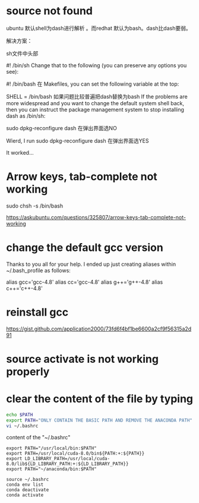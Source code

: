 # source not found
ubuntu 默认shell为dash进行解析 。而redhat 默认为bash。dash比dash要弱。

解决方案：

sh文件中头部

 #! /bin/sh
Change that to the following (you can preserve any options you see):

 #! /bin/bash
在 Makefiles, you can set the following variable at the top:

SHELL = /bin/bash
如果问题比较普遍把dash替换为bash
If the problems are more widespread and you want to change the default system shell back, then you can instruct the package management system to stop installing dash as /bin/sh:

sudo dpkg-reconfigure dash
在弹出界面选NO


Wierd, I run 
sudo dpkg-reconfigure dash
在弹出界面选YES

It worked...

#  Arrow keys, tab-complete not working

sudo chsh -s /bin/bash <username>
 
 
 https://askubuntu.com/questions/325807/arrow-keys-tab-complete-not-working
 
 
 
 # change the default gcc version
 Thanks to you all for your help. I ended up just creating aliases within ~/.bash_profile as follows:

alias gcc='gcc-4.8'
alias cc='gcc-4.8'
alias g++='g++-4.8'
alias c++='c++-4.8'


#  reinstall gcc
https://gist.github.com/application2000/73fd6f4bf1be6600a2cf9f56315a2d91


# source activate is not working properly

# clear the content of the file by typing
```sh
echo $PATH
export PATH="ONLY CONTAIN THE BASIC PATH AND REMOVE THE ANACONDA PATH"
vi ~/.bashrc

```

content of the "~/.bashrc"
```
export PATH="/usr/local/bin:$PATH"
export PATH=/usr/local/cuda-8.0/bin${PATH:+:${PATH}}
export LD_LIBRARY_PATH=/usr/local/cuda-8.0/lib${LD_LIBRARY_PATH:+:${LD_LIBRARY_PATH}}
export PATH="~/anaconda/bin:$PATH"
```


```
source ~/.bashrc
conda env list
conda deactivate
conda activate
```

